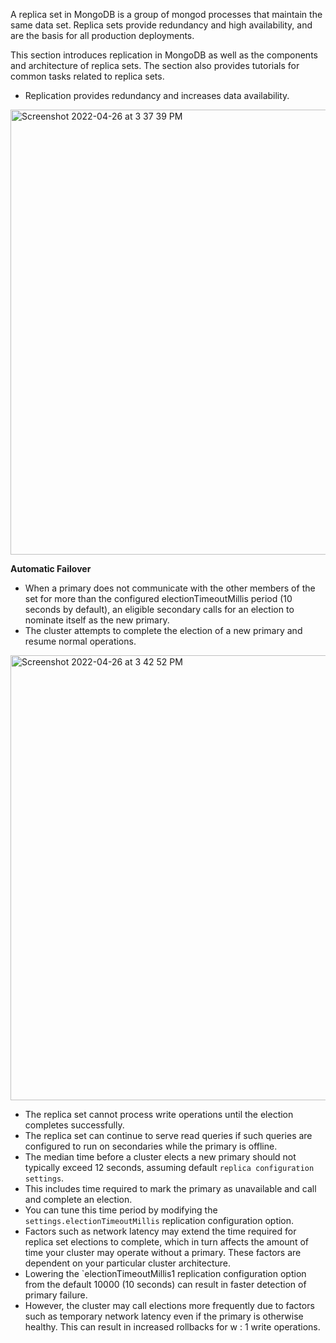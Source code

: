 A replica set in MongoDB is a group of mongod processes that maintain the same data set. 
Replica sets provide redundancy and high availability, and are the basis for all production deployments.
 
This section introduces replication in MongoDB as well as the components and architecture of replica sets. 
The section also provides tutorials for common tasks related to replica sets.

* Replication provides redundancy and increases data availability.

<img width="712" alt="Screenshot 2022-04-26 at 3 37 39 PM" src="https://user-images.githubusercontent.com/40006634/165276822-e4cf209d-e47a-41cc-aa76-c3741fda142f.png">

<b>Automatic Failover</b>

* When a primary does not communicate with the other members of the set for more than the configured electionTimeoutMillis period (10 seconds by default), an eligible secondary calls for an election to nominate itself as the new primary. 
* The cluster attempts to complete the election of a new primary and resume normal operations.
<img width="712" alt="Screenshot 2022-04-26 at 3 42 52 PM" src="https://user-images.githubusercontent.com/40006634/165277708-398a0b8a-ae4f-4012-8401-1738444745e2.png">

* The replica set cannot process write operations until the election completes successfully. 
* The replica set can continue to serve read queries if such queries are configured to run on secondaries while the primary is offline.
* The median time before a cluster elects a new primary should not typically exceed 12 seconds, assuming default `replica configuration settings`. 
* This includes time required to mark the primary as unavailable and call and complete an election. 
* You can tune this time period by modifying the `settings.electionTimeoutMillis` replication configuration option. 
* Factors such as network latency may extend the time required for replica set elections to complete, which in turn affects the amount of time your cluster may operate without a primary. These factors are dependent on your particular cluster architecture.
* Lowering the `electionTimeoutMillis1 replication configuration option from the default 10000 (10 seconds) can result in faster detection of primary failure. 
* However, the cluster may call elections more frequently due to factors such as temporary network latency even if the primary is otherwise healthy. This can result in increased rollbacks for w : 1 write operations.

